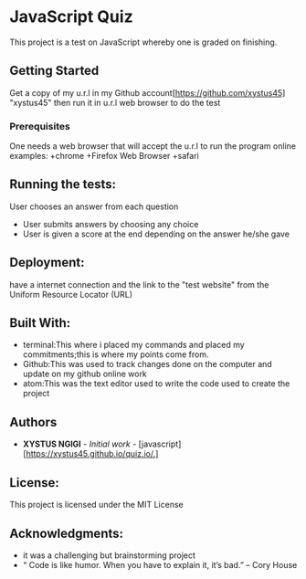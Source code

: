 # JavaScript Quiz

This project is a test on JavaScript whereby one is graded on finishing.

## Getting Started
Get a copy of my u.r.l in my Github account[https://github.com/xystus45] "xystus45" then run it in u.r.l web browser to do the test

### Prerequisites
One needs a web browser that will accept the u.r.l to run the program online
 examples:
   +chrome
   +Firefox Web Browser
   +safari



## Running the tests:
User chooses an answer from each question
* User submits answers by choosing any choice
* User is given a score at the end depending on the answer he/she gave


## Deployment:

have a internet connection and the link to the "test website" from the Uniform Resource Locator (URL)

## Built With:

* terminal:This where i placed my commands and placed my commitments;this is where my points come from.
* Github:This was used to track changes done on the computer and update on my github online work
* atom:This was the text editor used to write the code used to create the project


## Authors

* **XYSTUS NGIGI** - *Initial work* - [javascript] [https://xystus45.github.io/quiz.io/.]


## License:

This project is licensed under the MIT License

## Acknowledgments:

* it was a challenging but brainstorming project
* “ Code is like humor. When you have to explain it, it’s bad.” – Cory House
